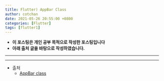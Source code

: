 ```yaml
---
title: Flutter) AppBar Class
author: cotchan
date: 2021-05-26 20:55:00 +0800
categories: [Flutter]
tags: [flutter1]   
---
```


+ **이 포스팅은 개인 공부 목적으로 작성한 포스팅입니다**
+ **아래 출처 글을 바탕으로 작성하였습니다.**

---



---

+ 출처
  + [AppBar class](https://api.flutter.dev/flutter/material/AppBar-class.html)

